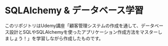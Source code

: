 # SQLAlchemy & データベース学習
このリポジトリはUdemy講座「顧客管理システムの作成を通して、データベース設計とSQLやSQLAlchemyを使ったアプリケーション作成方法をマスターしましょう！」を学習しながら作成したものです。
